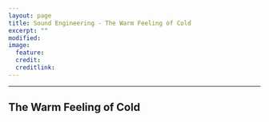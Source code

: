 ```yaml
---
layout: page
title: Sound Engineering - The Warm Feeling of Cold
excerpt: ""
modified: 
image:
  feature:
  credit: 
  creditlink: 
---
```


---

## The Warm Feeling of Cold

